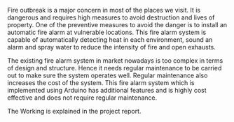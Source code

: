 Fire outbreak is a major concern in most of the places we visit. It is dangerous and requires high measures to avoid destruction and lives of property.
One of the preventive measures to avoid the danger is to install an automatic fire alarm at vulnerable locations. 
This fire alarm system is capable of automatically detecting heat in each environment, sound an alarm and spray water to reduce the intensity of fire and open exhausts.

The existing fire alarm system in market nowadays is too complex in terms of design and structure.
Hence it needs regular maintenance to be carried out to make sure the system operates well. Regular maintenance also increases the cost of the system.
This fire alarm system which is implemented using Arduino has additional features and is highly cost effective and does not require regular maintenance.

The Working is explained in the project report.
